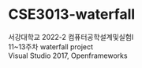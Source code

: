 # CSE3013-waterfall
서강대학교 2022-2 컴퓨터공학설계및실험I<br/>
11~13주차 waterfall project<br/>
Visual Studio 2017, Openframeworks<br/>
